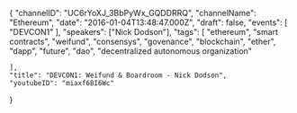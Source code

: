 {
    "channelID": "UC6rYoXJ_3BbPyWx_GQDDRRQ",
    "channelName": "Ethereum",
    "date": "2016-01-04T13:48:47.000Z",
    "draft": false,
    "events": [
        "DEVCON1"
    ],
    "speakers": ["Nick Dodson"],
    "tags": [
        "ethereum",
        "smart contracts",
        "weifund",
        "consensys",
        "govenance",
        "blockchain",
        "ether",
        "dapp",
        "future",
        "dao",
        "decentralized autonomous organization"

    ],
    "title": "DEVCON1: Weifund & Boardroom - Nick Dodson",
    "youtubeID": "miaxf6BI6Wc"
}
